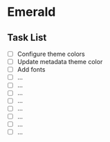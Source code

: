 # Emerald

## Task List

- [ ] Configure theme colors
- [ ] Update metadata theme color
- [ ] Add fonts
- [ ] ...
- [ ] ...
- [ ] ...
- [ ] ...
- [ ] ...
- [ ] ...
- [ ] ...
- [ ] ...
